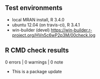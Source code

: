 ## Test environments
* local MRAN install, R 3.4.0
* ubuntu 12.04 (on travis-ci), R 3.4.1
* win-builder (devel) <https://win-builder.r-project.org/HVn5c6wP2p3M/00check.log>

## R CMD check results

0 errors | 0 warnings | 0 note

* This is a package update


